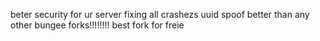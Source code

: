 beter security for ur server fixing all crashezs uuid spoof better than any other bungee forks!!!!!!!! best fork for freie
